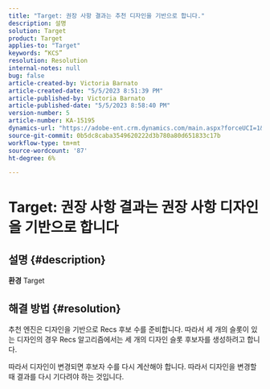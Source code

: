 ```yaml
---
title: "Target: 권장 사항 결과는 추천 디자인을 기반으로 합니다."
description: 설명
solution: Target
product: Target
applies-to: "Target"
keywords: “KCS”
resolution: Resolution
internal-notes: null
bug: false
article-created-by: Victoria Barnato
article-created-date: "5/5/2023 8:51:39 PM"
article-published-by: Victoria Barnato
article-published-date: "5/5/2023 8:58:40 PM"
version-number: 5
article-number: KA-15195
dynamics-url: "https://adobe-ent.crm.dynamics.com/main.aspx?forceUCI=1&pagetype=entityrecord&etn=knowledgearticle&id=0b8f5ca0-86eb-ed11-a7c6-6045bd0065f9"
source-git-commit: 0b5dc8caba3549620222d3b780a80d651833c17b
workflow-type: tm+mt
source-wordcount: '87'
ht-degree: 6%

---
```


# Target: 권장 사항 결과는 권장 사항 디자인을 기반으로 합니다

## 설명 {#description}

<b>환경</b>
Target


## 해결 방법 {#resolution}


추천 엔진은 디자인을 기반으로 Recs 후보 수를 준비합니다. 따라서 세 개의 슬롯이 있는 디자인의 경우 Recs 알고리즘에서는 세 개의 디자인 슬롯 후보자를 생성하려고 합니다.

따라서 디자인이 변경되면 후보자 수를 다시 계산해야 합니다. 따라서 디자인을 변경할 때 결과를 다시 기다려야 하는 것입니다.
